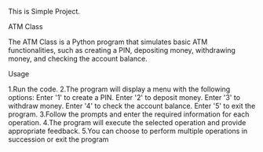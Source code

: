 This is Simple Project.

ATM Class

The ATM Class is a Python program that simulates basic ATM functionalities, such as creating a PIN, depositing money, withdrawing money, and checking the account balance.


Usage

1.Run the code.
2.The program will display a menu with the following options:
    Enter '1' to create a PIN.
    Enter '2' to deposit money.
    Enter '3' to withdraw money.
    Enter '4' to check the account balance.
    Enter '5' to exit the program.
3.Follow the prompts and enter the required information for each operation.
4.The program will execute the selected operation and provide appropriate feedback.
5.You can choose to perform multiple operations in succession or exit the program
